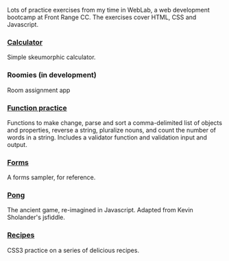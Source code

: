 Lots of practice exercises from my time in WebLab, a web development bootcamp at Front Range CC. The exercises cover HTML, CSS and Javascript.



### [Calculator](https://github.com/sandramchung/weblab/tree/master/calculator)

Simple skeumorphic calculator.

### Roomies (in development)

Room assignment app

### [Function practice](https://github.com/sandramchung/function-practice)

Functions to make change, parse and sort a comma-delimited list of objects and properties, reverse a string, pluralize nouns, and count the number of words in a string. Includes a validator function and validation input and output.


### [Forms](https://github.com/sandramchung/weblab/tree/master/forms)

A forms sampler, for reference.

### [Pong](https://github.com/sandramchung/weblab/tree/master/pong)

The ancient game, re-imagined in Javascript. Adapted from Kevin Sholander's jsfiddle.

### [Recipes](https://github.com/sandramchung/weblab/tree/master/recipes)

CSS3 practice on a series of delicious recipes.

